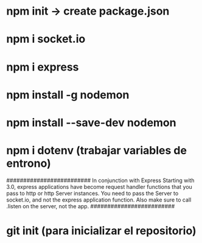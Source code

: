 # npm init -> create package.json

# npm i socket.io

# npm i express

# npm install -g nodemon

# npm install --save-dev nodemon

# npm i dotenv (trabajar variables de entrono)

#########################
In conjunction with Express
Starting with 3.0, express applications have become request handler functions that you pass to http or http Server instances. You need to pass the Server to socket.io, and not the express application function. Also make sure to call .listen on the server, not the app.
#########################

# git init (para inicializar el repositorio)
